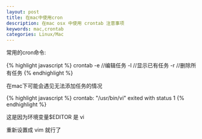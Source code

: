 ```yaml
---
layout: post
title: 在mac中使用cron
description: 在mac osx 中使用 crontab 注意事项
keywords: mac,crontab
categories: Linux/Mac
---
```


常用的cron命令:

{% highlight javascript %}
    crontab -e //编辑任务
	-l //显示已有任务
	-r //删除所有任务
{% endhighlight %}

在mac下可能会遇见无法添加任务的情况

{% highlight javascript %}
    crontab: "/usr/bin/vi" exited with status 1
{% endhighlight %}

这是因为环境变量<span class="impo">$EDITOR</span> 是 <span class="impo">vi</span>

重新设置成 <span class="impo">vim</span> 就行了



